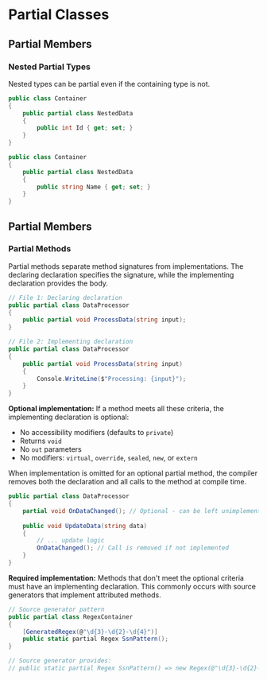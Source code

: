 # Partial Classes
## Partial Members
### Nested Partial Types

Nested types can be partial even if the containing type is not.

```csharp
public class Container
{
    public partial class NestedData
    {
        public int Id { get; set; }
    }
}

public class Container
{
    public partial class NestedData
    {
        public string Name { get; set; }
    }
}
```

## Partial Members

### Partial Methods

Partial methods separate method signatures from implementations. The declaring declaration specifies the signature, while the implementing declaration provides the body.

```csharp
// File 1: Declaring declaration
public partial class DataProcessor
{
    public partial void ProcessData(string input);
}

// File 2: Implementing declaration
public partial class DataProcessor
{
    public partial void ProcessData(string input)
    {
        Console.WriteLine($"Processing: {input}");
    }
}
```

**Optional implementation:** If a method meets all these criteria, the implementing declaration is optional:
- No accessibility modifiers (defaults to `private`)
- Returns `void`
- No `out` parameters
- No modifiers: `virtual`, `override`, `sealed`, `new`, or `extern`

When implementation is omitted for an optional partial method, the compiler removes both the declaration and all calls to the method at compile time.

```csharp
public partial class DataProcessor
{
    partial void OnDataChanged(); // Optional - can be left unimplemented
    
    public void UpdateData(string data)
    {
        // ... update logic
        OnDataChanged(); // Call is removed if not implemented
    }
}
```

**Required implementation:** Methods that don't meet the optional criteria must have an implementing declaration. This commonly occurs with source generators that implement attributed methods.

```csharp
// Source generator pattern
public partial class RegexContainer
{
    [GeneratedRegex(@"\d{3}-\d{2}-\d{4}")]
    public static partial Regex SsnPattern();
}

// Source generator provides:
// public static partial Regex SsnPattern() => new Regex(@"\d{3}-\d{2}-\d{4}", RegexOptions.Compiled);
```
